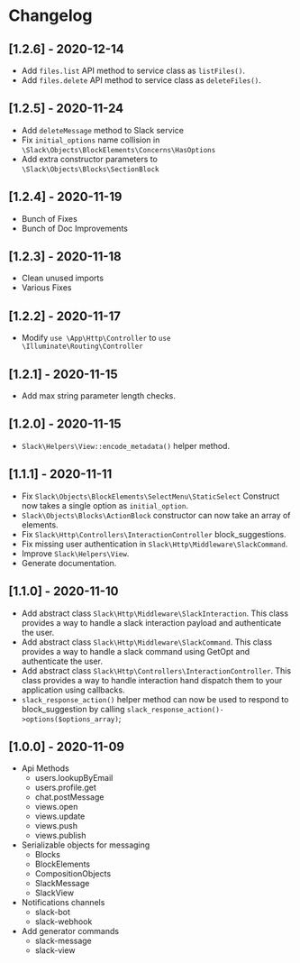 # Changelog

## [1.2.6] - 2020-12-14

* Add `files.list` API method to service class as `listFiles()`.
* Add `files.delete` API method to service class as `deleteFiles()`.

## [1.2.5] - 2020-11-24

* Add `deleteMessage` method to Slack service
* Fix `initial_options` name collision in `\Slack\Objects\BlockElements\Concerns\HasOptions`
* Add extra constructor parameters to `\Slack\Objects\Blocks\SectionBlock`

## [1.2.4] - 2020-11-19

* Bunch of Fixes
* Bunch of Doc Improvements

## [1.2.3] - 2020-11-18

* Clean unused imports
* Various Fixes

## [1.2.2] - 2020-11-17

* Modify `use \App\Http\Controller` to `use \Illuminate\Routing\Controller`

## [1.2.1] - 2020-11-15

* Add max string parameter length checks.

## [1.2.0] - 2020-11-15

* `Slack\Helpers\View::encode_metadata()` helper method.

## [1.1.1] - 2020-11-11

* Fix `Slack\Objects\BlockElements\SelectMenu\StaticSelect`
  Construct now takes a single option as `initial_option`.
* `Slack\Objects\Blocks\ActionBlock` constructor can now take an array of elements.
* Fix `Slack\Http\Controllers\InteractionController` block_suggestions.
* Fix missing user authentication in `Slack\Http\Middleware\SlackCommand`.
* Improve `Slack\Helpers\View`.
* Generate documentation.

## [1.1.0] - 2020-11-10

* Add abstract class `Slack\Http\Middleware\SlackInteraction`.
  This class provides a way to handle a slack interaction payload and authenticate the user.
* Add abstract class `Slack\Http\Middleware\SlackCommand`.
  This class provides a way to handle a slack command using GetOpt and authenticate the user.
* Add abstract class `Slack\Http\Controllers\InteractionController`.
  This class provides a way to handle interaction hand dispatch them to your application using callbacks.
* `slack_response_action()` helper method can now be used to respond to block_suggestion by calling `slack_response_action()->options($options_array)`;

## [1.0.0] - 2020-11-09

* Api Methods
  - users.lookupByEmail
  - users.profile.get
  - chat.postMessage
  - views.open
  - views.update
  - views.push
  - views.publish
* Serializable objects for messaging
  - Blocks
  - BlockElements
  - CompositionObjects 
  - SlackMessage
  - SlackView
* Notifications channels
  - slack-bot
  - slack-webhook
* Add generator commands
  - slack-message
  - slack-view
